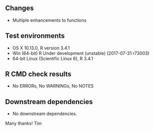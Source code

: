 ## Changes
* Multiple enhancements to functions

## Test environments
* OS X 10.13.0, R version 3.4.1
* Win (64-bit) R Under development (unstable) (2017-07-31 r73003)
* 64-bit Linux (Scientific Linux 6), R 3.4.1

## R CMD check results
* No ERRORs, No WARNINGs, No NOTES

## Downstream dependencies
* No downstream dependencies.

Many thanks!
Tim